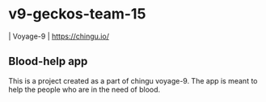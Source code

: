 # v9-geckos-team-15

| Voyage-9 | https://chingu.io/

## Blood-help app

This is a project created as a part of chingu voyage-9.
The app is meant to help the people who are in the need of blood.
